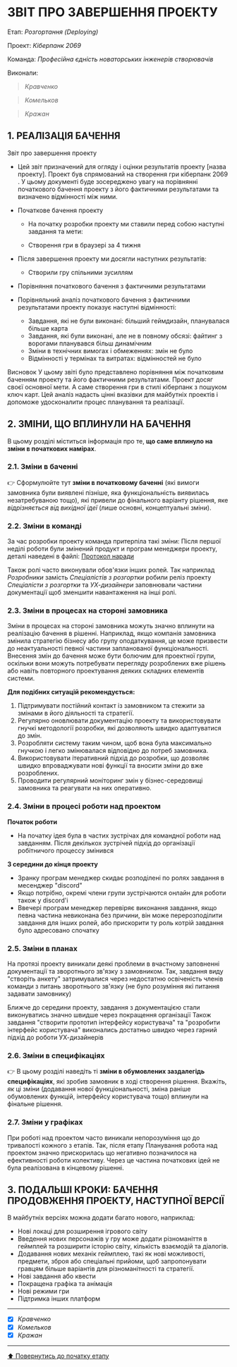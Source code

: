 ﻿# ЗВІТ ПРО ЗАВЕРШЕННЯ ПРОЕКТУ

Етап: *Розгортання (Deploying)*

Проект: *Кіберпанк 2069*

Команда: *Професійна єдність новаторських інженерів створювачів*

Виконали:
>*Кравченко*

>*Комельков*

>*Кражан*

##  **1. РЕАЛІЗАЦІЯ БАЧЕННЯ**
Звіт про завершення проекту

  - Цей звіт призначений для огляду і оцінки результатів проекту [назва проекту]. Проект був спрямований на створення гри кіберпанк 2069 . У цьому документі буде зосереджено увагу на порівнянні початкового бачення проекту з його фактичними результатами та визначено відмінності між ними.

  - Початкове бачення проекту

    - На початку розробки проекту ми ставили перед собою наступні завдання та мети:

    - Створення гри в браузері за 4 тижня

  - Після завершення проекту ми досягли наступних результатів:

    - Створили гру спільними зусиллям

  - Порівняння початкового бачення з фактичними результатами

   - Порівняльний аналіз початкового бачення з фактичними результатами проекту показує наступні відмінності:
      - Завдання, які не були виконані: більший геймдизайн, планувалася більше карта
      - Завдання, які були виконані, але не в повному обсязі: файтинг з ворогами планувався більш динамічним
      - Зміни в технічних вимогах і обмеженнях: змін не було
      - Відмінності у термінах та витратах: відмінностей не було 

Висновок
У цьому звіті було представлено порівняння між початковим баченням проекту та його фактичними результатами. Проект досяг своєї основної мети. А саме створення гри в стилі кіберпанк з пошуком ключ карт. Цей аналіз надасть цінні вказівки для майбутніх проектів і допоможе удосконалити процес планування та реалізації.


##  **2. ЗМІНИ, ЩО ВПЛИНУЛИ НА БАЧЕННЯ**
В цьому розділі міститься інформація про те, **що саме вплинуло на зміни в початкових намірах**. 

### **2.1. Зміни в баченні**

:point_right: Сформулюйте тут **зміни в початковому баченні** (які вимоги замовника були виявлені пізніше, яка функціональність виявилась незатребуваною тощо), які привели до фінального варіанту рішення, яке *відрізняється від вихідної ідеї* (лише основні, концептуальні зміни).

### **2.2. Зміни в команді**

За час розробки проекту команда притерпіла такі зміни:
Після першої неділі роботи були змінений продукт и програм менеджери проекту, деталі наведені в файлі:
[Протокол наради](https://github.com/heskov/bububu/edit/main/docs/5.Deploying/%D0%97%D0%B2%D1%96%D1%82%20%D0%BF%D1%80%D0%BE%20%D0%B7%D0%B0%D0%B2%D0%B5%D1%80%D1%88%D0%B5%D0%BD%D0%BD%D1%8F.md)

Також ролі часто виконували обов'язки інших ролей. Так наприклад *Розробники* замість *Спеціалістів з розгортки* робили реліз проекту
*Спеціалісти з розгортки* та *УХ-дизайнери* заповнювали частини документації щоб зменшити навантаження на інші ролі. 

###  **2.3. Зміни в процесах на стороні замовника** 

Зміни в процесах на стороні замовника можуть значно вплинути на реалізацію бачення в рішенні. Наприклад, якщо компанія замовника змінила стратегію бізнесу або групу оподаткування, це може призвести до неактуальності певної частини запланованої функціональності. Внесення змін до бачення може бути болючим для проектної групи, оскільки вони можуть потребувати перегляду розроблених вже рішень або навіть повторного проектування деяких складних елементів системи.

**Для подібних ситуацій рекомендується:**
1. Підтримувати постійний контакт із замовником та стежити за змінами в його діяльності та стратегії.
2. Регулярно оновлювати документацію проекту та використовувати гнучкі методології розробки, які дозволяють швидко адаптуватися до змін.
3. Розробляти систему таким чином, щоб вона була максимально гнучкою і легко змінювалася відповідно до потреб замовника.
4. Використовувати ітеративний підхід до розробки, що дозволяє швидко впроваджувати нові функції та вносити зміни до вже розроблених.
5. Проводити регулярний моніторинг змін у бізнес-середовищі замовника та реагувати на них оперативно.

###  **2.4. Зміни в процесі роботи над проектом**

**Початок роботи**
- На початку ідея була в частих зустрічах для командної роботи над завданням. Після декількох зустрічей підхід до організації робітничого процессу змінився

**З середини до кінця проекту** 
- Зранку програм менеджер скидає розподілені по ролях завдання в месенджер "discord" 
- Якщо потрібно, окремі члени групи зустрічаются онлайн для роботи також у discord'i
- Ввечері програм менеджер перевіряє виконання завдання, якщо певна частина невиконана без причини, він може перерозподілити завдання для інших ролей, або прискорити ту роль котрій завдання було адресовано спочатку

###  **2.5. Зміни в планах**

На протязі проекту виникали деякі проблеми в вчастному заповненні документації та зворотнього зв'язку з замовником.
Так, завдання виду "створіть анкету" затримувалися через недостатню освіченість членів команди з питань зворотнього зв'язку (не було розуміння які питання задавати замовнику)

Ближче до середини проекту, завдання з документацією стали виконуватись значно швидше через покращення організації
Також завдання "створити прототип інтерфейсу користувача" та "розробити інтерфейс користувача" виконались достатньо швидко через гарний підхід до роботи УХ-дизайнерів

###  **2.6. Зміни в специфікаціях**

:point_right: В цьому розділі наведіть ті **зміни в обумовлених заздалегідь специфікаціях**, які зробив замовник в ході створення рішення. Вкажіть, *як* ці зміни (додавання нової функціональності, зміна раніше обумовлених функцій, інтерфейсу користувача тощо) вплинули на фінальне рішення.

###  **2.7. Зміни у графіках**

При роботі над проектом часто виникали непорозуміння що до тривалості кожного з етапів. 
Так, після етапу Планування робота над проектом значно прискорилась що негативно позначилося на ефективності роботи колективу. 
Через це частина початкових ідей не була реалізована в кінцевому рішенні.

## **3. ПОДАЛЬШІ КРОКИ: БАЧЕННЯ ПРОДОВЖЕННЯ ПРОЕКТУ, НАСТУПНОЇ ВЕРСІЇ**

В майбутніх версіях можна додати багато нового, наприклад: 
 - Нові локаці для розширення ігрового світу
 - Введення нових персонажів у гру може додати різноманіття в геймплей та розширити історію світу, кількість взаємодій та діалогів.
 - Додавання нових механік геймплею, такі як нові можливості, предмети, зброя або спеціальні прийоми, щоб запропонувати гравцям більше варіантів для різноманітності та стратегії.
 - Нові завдання або квести
 - Покращена графіка та анімація
 - Нові режими гри
 - Підтримка інших платформ

---

- [x] *Кравченко*
- [x] *Комельков*
- [x] *Кражан*

---
[:arrow_up: Повернутись до початку етапу](/docs/5.Deploying/README.md)



